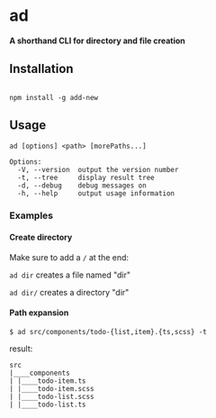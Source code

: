 # ad

**A shorthand CLI for directory and file creation**

## Installation

```shell

npm install -g add-new

```

## Usage

```shell
ad [options] <path> [morePaths...]

Options:
  -V, --version  output the version number
  -t, --tree     display result tree
  -d, --debug    debug messages on
  -h, --help     output usage information
```
### Examples

#### Create directory

Make sure to add a `/` at the end:

`ad dir` creates a file named "dir"


`ad dir/` creates a directory "dir"

#### Path expansion

```shell
$ ad src/components/todo-{list,item}.{ts,scss} -t
```

result:

```shell
src
|____components
| |____todo-item.ts
| |____todo-item.scss
| |____todo-list.scss
| |____todo-list.ts


```
